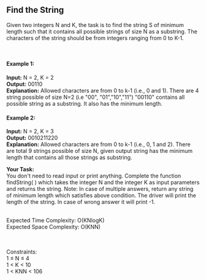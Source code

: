 <h2>Find the String</h2>

Given two integers N and K, the task is to find the string S of minimum length such that it contains all possible strings of size N as a substring. The characters of the string should be from integers ranging from 0 to K-1.  


<br>
<h4>Example 1:</h4>

**Input:** N = 2, K = 2 <br>
**Output:** 00110 <br>
**Explanation:** Allowed characters are from 0 to k-1 (i.e., 0 and 1). There are 4 string possible of size N=2 (i.e "00", "01","10","11") "00110" contains all possible string as a substring. It also has the minimum length.
<br>


<h4>Example 2:</h4>

**Input:** N = 2, K = 3 <br>
**Output:** 0010211220 <br>
**Explanation:** Allowed characters are from 0 to k-1 (i.e., 0, 1 and 2). There are total 9 strings possible of size N, given output string has the minimum length that contains all those strings as substring.
<br>


**Your Task:** <br>
You don't need to read input or print anything. Complete the function findString( ) which takes the integer N and the integer K as input parameters and returns the string.
Note: In case of multiple answers, return any string of minimum length which satisfies above condition. The driver will print the length of the string. In case of wrong answer it will print -1.


<br>
Expected Time Complexity: O(KNlogK)<br>
Expected Space Complexity: O(KNN)

<br> <br>
Constraints: <br>
1 ≤ N ≤ 4 <br>
1 < K < 10 <br>
1 < KNN < 106
